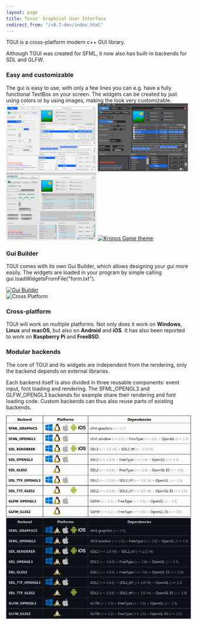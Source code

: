 ```yaml
---
layout: page
title: Texus' Graphical User Interface
redirect_from: "/v0.7-dev/index.html"
---
```


TGUI is a cross-platform modern c++ GUI library.

Although TGUI was created for SFML, it now also has built-in backends for SDL and GLFW.

<h3>Easy and customizable</h3>
The gui is easy to use, with only a few lines you can e.g. have a fully functional TextBox on your screen. The widgets can be created by just using colors or by using images, making the look very customizable.

<div>
  <a href="/resources/Screenshots/v0.10-White.png" onclick="return showLightBox(event, href);"><img src="/resources/Screenshots/v0.10-White-small.png" alt="TGUI 0.10 White theme" width="246" height="185"/></a>
  <a href="/resources/Screenshots/v0.10-Black.png" onclick="return showLightBox(event, href);"><img src="/resources/Screenshots/v0.10-Black-small.png" alt="TGUI 0.10 Black theme" width="246" height="185"/></a>
  <a href="/resources/Screenshots/v0.10-BabyBlue.png" onclick="return showLightBox(event, href);"><img src="/resources/Screenshots/v0.10-BabyBlue-small.png" alt="TGUI 0.10 BabyBlue theme" width="246" height="185"/></a>
  <a href="/resources/Screenshots/KronosGame.jpg" onclick="return showLightBox(event, href);"><img src="/resources/Screenshots/KronosGame-small.jpg" alt="Kronos Game theme" width="246" height="185"/></a>
</div>

<div>
  <div class="HomePageLargerColumn">
    <h3>Gui Builder</h3>
    <p>TGUI comes with its own Gui Builder, which allows designing your gui more easily. The widgets are loaded in your program by simple calling gui.loadWidgetsFromFile("form.txt").</p>
  </div>
  <div class="HomePageSmallerColumn">
    <a href="/resources/GuiBuilder-0.8.5.png" onclick="return showLightBox(event, href);"><img src="/resources/GuiBuilder-0.8.5-small.jpg" alt="Gui Builder" width="360" height="195" /></a>
  </div>
</div>

<div>
  <div class="HomePageSmallerColumn">
    <img src="/resources/CrossPlatform.jpg" alt="Cross Platform" width="340" height="185" />
  </div>
  <div class="HomePageLargerColumn">
    <h3>Cross-platform</h3>
    <p>TGUI will work on multiple platforms. Not only does it work on <b>Windows</b>, <b>Linux</b> and <b>macOS</b>, but also on <b>Android</b> and <b>iOS</b>. It has also been reported to work on <b>Raspberry Pi</b> and <b>FreeBSD</b>.</p>
  </div>
</div>

<div>
  <div class="HomePageLargerColumn">
    <h3>Modular backends</h3>
    <p>The core of TGUI and its widgets are independent from the rendering, only the backend depends on external libraries.</p>
    <p>Each backend itself is also divided in three reusable components: event input, font loading and rendering. The SFML_OPENGL3 and GLFW_OPENGL3 backends for example share their rendering and font loading code. Custom backends can thus also reuse parts of existing backends.</p>
  </div>
  <div class="HomePageSmallerColumn">
    <a class="light-mode-only" href="/resources/BackendList.png" onclick="return showLightBox(event, href);">
        <img src="/resources/BackendList.png"/>
    </a>
    <a class="dark-mode-only" href="/resources/BackendList-dark.png" onclick="return showLightBox(event, href);">
        <img src="/resources/BackendList-dark.png" class="dark-compatible"/>
    </a>
  </div>
</div>


<!-- Make some of the images use a lightbox when javascript is enabled -->
<script type="text/javascript">
  function showLightBox(event, href) {
    if (event.ctrlKey || event.shiftKey) {
      return true;
    }

    var background = document.createElement("div");
    background.id = "LightBox";
    background.onclick = function() { hideLightBox(); }
    document.getElementById("contents").appendChild(background);

    var image = document.createElement("img");
    image.src = href;
    background.appendChild(image);
    return false;
  }

  function hideLightBox() {
    var lightbox = document.getElementById("LightBox");
    if (lightbox) {
      document.getElementById("contents").removeChild(lightbox);
    }
  }
</script>
